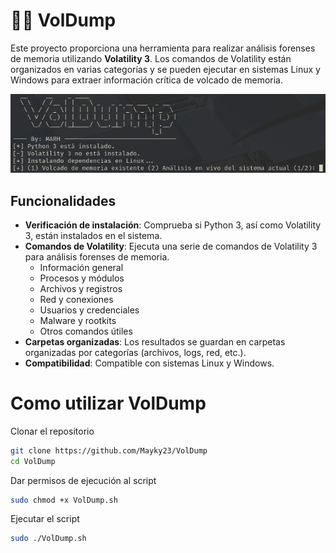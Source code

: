 # 🔎💾 VolDump

Este proyecto proporciona una herramienta para realizar análisis forenses de memoria utilizando **Volatility 3**. Los comandos de Volatility están organizados en varias categorías y se pueden ejecutar en sistemas Linux y Windows para extraer información crítica de volcado de memoria.

![Pantalla principal de la herramienta](img/foto1.png)

## Funcionalidades

- **Verificación de instalación**: Comprueba si Python 3, así como Volatility 3, están instalados en el sistema.
- **Comandos de Volatility**: Ejecuta una serie de comandos de Volatility 3 para análisis forenses de memoria.
  - Información general
  - Procesos y módulos
  - Archivos y registros
  - Red y conexiones
  - Usuarios y credenciales
  - Malware y rootkits
  - Otros comandos útiles
- **Carpetas organizadas**: Los resultados se guardan en carpetas organizadas por categorías (archivos, logs, red, etc.).
- **Compatibilidad**: Compatible con sistemas Linux y Windows.

# Como utilizar VolDump

Clonar el repositorio
```bash
git clone https://github.com/Mayky23/VolDump
cd VolDump
```
Dar permisos de ejecución al script
```bash
sudo chmod +x VolDump.sh
```
Ejecutar el script
```bash
sudo ./VolDump.sh
```

